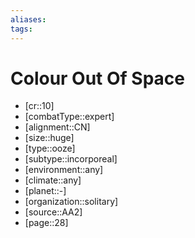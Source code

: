```yaml
---
aliases: 
tags: 
---
```


# Colour Out Of Space

- [cr::10]
- [combatType::expert]
- [alignment::CN]
- [size::huge]
- [type::ooze]
- [subtype::incorporeal]
- [environment::any]
- [climate::any]
- [planet::-]
- [organization::solitary]
- [source::AA2]
- [page::28]
